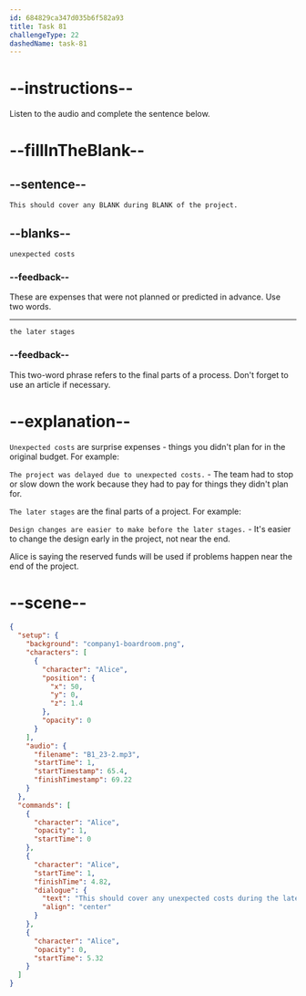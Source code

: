 ```yaml
---
id: 684829ca347d035b6f582a93
title: Task 81
challengeType: 22
dashedName: task-81
---
```


<!-- (audio) Alice: This should cover any unexpected costs during the later stages of the project. -->

# --instructions--

Listen to the audio and complete the sentence below.

# --fillInTheBlank--

## --sentence--

`This should cover any BLANK during BLANK of the project.`

## --blanks--

`unexpected costs`

### --feedback--

These are expenses that were not planned or predicted in advance. Use two words.

---

`the later stages`

### --feedback--

This two-word phrase refers to the final parts of a process. Don't forget to use an article if necessary.

# --explanation--

`Unexpected costs` are surprise expenses - things you didn't plan for in the original budget. For example:

`The project was delayed due to unexpected costs.` - The team had to stop or slow down the work because they had to pay for things they didn't plan for.

`The later stages` are the final parts of a project. For example:

`Design changes are easier to make before the later stages.` - It's easier to change the design early in the project, not near the end.

Alice is saying the reserved funds will be used if problems happen near the end of the project.

# --scene--

```json
{
  "setup": {
    "background": "company1-boardroom.png",
    "characters": [
      {
        "character": "Alice",
        "position": {
          "x": 50,
          "y": 0,
          "z": 1.4
        },
        "opacity": 0
      }
    ],
    "audio": {
      "filename": "B1_23-2.mp3",
      "startTime": 1,
      "startTimestamp": 65.4,
      "finishTimestamp": 69.22
    }
  },
  "commands": [
    {
      "character": "Alice",
      "opacity": 1,
      "startTime": 0
    },
    {
      "character": "Alice",
      "startTime": 1,
      "finishTime": 4.82,
      "dialogue": {
        "text": "This should cover any unexpected costs during the later stages of the project.",
        "align": "center"
      }
    },
    {
      "character": "Alice",
      "opacity": 0,
      "startTime": 5.32
    }
  ]
}
```
